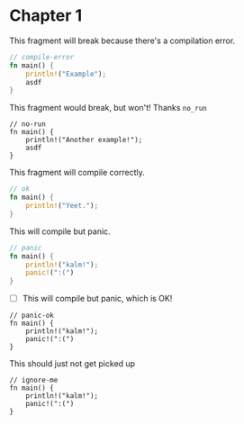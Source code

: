 # Chapter 1

This fragment will break because there's a compilation error.

```rust
// compile-error
fn main() {
    println!("Example");
    asdf
}
```

This fragment would break, but won't! Thanks `no_run`

```rust,no_run
// no-run
fn main() {
    println!("Another example!");
    asdf
}
```

This fragment will compile correctly.

```rust
// ok
fn main() {
    println!("Yeet.");
}
```

This will compile but panic.

```rust
// panic
fn main() {
    println!("kalm!");
    panic!(":(")
}
```

  * [ ] This will compile but panic, which is OK!
```rust,should_panic
// panic-ok
fn main() {
    println!("kalm!");
    panic!(":(")
}
```

This should just not get picked up

```rust,ignore
// ignore-me
fn main() {
    println!("kalm!");
    panic!(":(")
}
```
